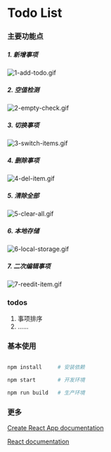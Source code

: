 # Todo List

### 主要功能点

##### 1. 新增事项

![1-add-todo.gif](https://pics.leezx.cn/todolist/1-add-todo.gif)

##### 2. 空值检测

![2-empty-check.gif](https://pics.leezx.cn/todolist/2-empty-check.gif)

##### 3. 切换事项

![3-switch-items.gif](https://pics.leezx.cn/todolist/3-switch-items.gif)

##### 4. 删除事项

![4-del-item.gif](https://pics.leezx.cn/todolist/4-del-item.gif)

##### 5. 清除全部

![5-clear-all.gif](https://pics.leezx.cn/todolist/5-clear-all.gif)

##### 6. 本地存储

![6-local-storage.gif](https://pics.leezx.cn/todolist/6-local-storage.gif)

##### 7. 二次编辑事项

![7-reedit-item.gif](https://pics.leezx.cn/todolist/7-reedit-item.gif)

### todos

1. 事项排序
2. ......

### 基本使用

```bash

npm install     # 安装依赖

npm start       # 开发环境

npm run build   # 生产环境
```

### 更多

[Create React App documentation](https://facebook.github.io/create-react-app/docs/getting-started)

[React documentation](https://reactjs.org/)
